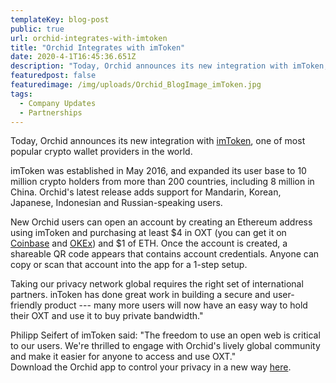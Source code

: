 ```yaml
---
templateKey: blog-post
public: true
url: orchid-integrates-with-imtoken
title: "Orchid Integrates with imToken"
date: 2020-4-1T16:45:36.651Z
description: "Today, Orchid announces its new integration with imToken, one of most popular crypto wallet providers in the world."
featuredpost: false
featuredimage: /img/uploads/Orchid_BlogImage_imToken.jpg
tags:
  - Company Updates
  - Partnerships
---
```

Today, Orchid announces its new integration with [imToken](http://token.im), one of most popular crypto wallet providers in the world.

imToken was established in May 2016, and expanded its user base to 10 million crypto holders from more than 200 countries, including 8 million in China. Orchid's latest release adds support for Mandarin, Korean, Japanese, Indonesian and Russian-speaking users.

New Orchid users can open an account by creating an Ethereum address using imToken and purchasing at least $4 in OXT (you can get it on [Coinbase](https://www.coinbase.com/price/orchid) and [OKEx](https://www.okex.com/)) and $1 of ETH. Once the account is created, a shareable QR code appears that contains account credentials. Anyone can copy or scan that account into the app for a 1-step setup.

Taking our privacy network global requires the right set of international partners. inToken has done great work in building a secure and user-friendly product --- many more users will now have an easy way to hold their OXT and use it to buy private bandwidth."

Philipp Seifert of imToken said: "The freedom to use an open web is critical to our users. We're thrilled to engage with Orchid's lively global community and make it easier for anyone to access and use OXT."\
Download the Orchid app to control your privacy in a new way [here](https://www.orchid.com/download).